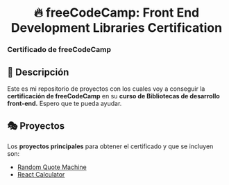 <div align='center'>

# 🔥 freeCodeCamp: Front End Development Libraries Certification

</div>

### Certificado de freeCodeCamp

## 🚀 Descripción

Este es mi repositorio de proyectos con los cuales voy a conseguir la **certificación de freeCodeCamp** en su **curso de Bibliotecas de desarrollo front-end.** Espero que te pueda ayudar.

## 🎭 Proyectos

Los **proyectos principales** para obtener el certificado y que se incluyen son:

- [Random Quote Machine](/random-quote-machine/)
- [React Calculator](/react-calculator/)
